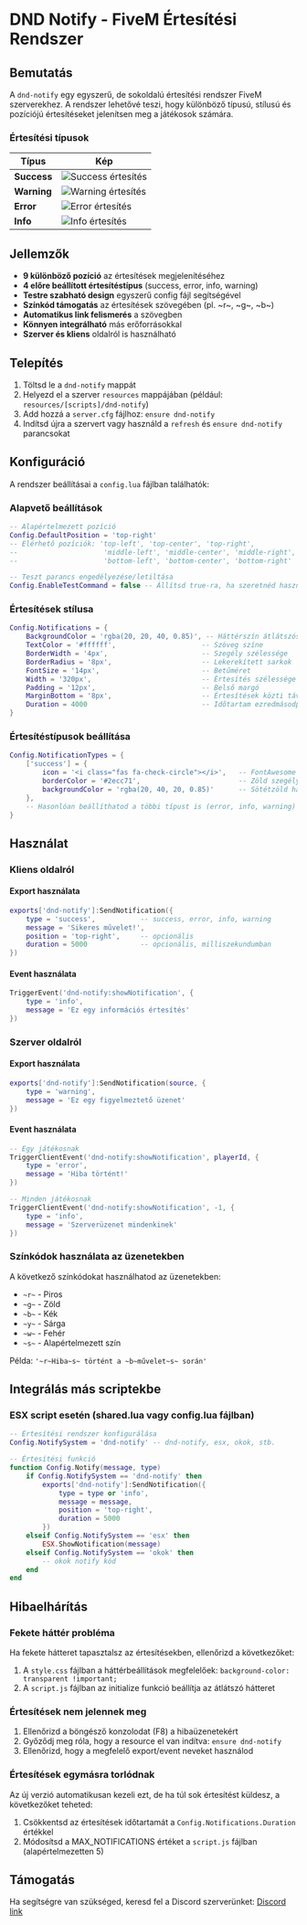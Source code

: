 # DND Notify - FiveM Értesítési Rendszer

## Bemutatás
A `dnd-notify` egy egyszerű, de sokoldalú értesítési rendszer FiveM szerverekhez. A rendszer lehetővé teszi, hogy különböző típusú, stílusú és pozíciójú értesítéseket jelenítsen meg a játékosok számára.

### Értesítési típusok

| Típus | Kép |
|-------|-----|
| **Success** | ![Success értesítés](https://i.imgur.com/0W7nxQF.png) |
| **Warning** | ![Warning értesítés](https://i.imgur.com/uo7PRlQ.png) |
| **Error** | ![Error értesítés](https://i.imgur.com/UBVFD6U.png) |
| **Info** | ![Info értesítés](https://i.imgur.com/xxKqvvm.png) |

## Jellemzők
- **9 különböző pozíció** az értesítések megjelenítéséhez
- **4 előre beállított értesítéstípus** (success, error, info, warning)
- **Testre szabható design** egyszerű config fájl segítségével
- **Színkód támogatás** az értesítések szövegében (pl. ~r~, ~g~, ~b~)
- **Automatikus link felismerés** a szövegben
- **Könnyen integrálható** más erőforrásokkal
- **Szerver és kliens** oldalról is használható

## Telepítés
1. Töltsd le a `dnd-notify` mappát
2. Helyezd el a szerver `resources` mappájában (például: `resources/[scripts]/dnd-notify`)
3. Add hozzá a `server.cfg` fájlhoz: `ensure dnd-notify`
4. Indítsd újra a szervert vagy használd a `refresh` és `ensure dnd-notify` parancsokat

## Konfiguráció

A rendszer beállításai a `config.lua` fájlban találhatók:

### Alapvető beállítások
```lua
-- Alapértelmezett pozíció
Config.DefaultPosition = 'top-right' 
-- Elérhető pozíciók: 'top-left', 'top-center', 'top-right', 
--                     'middle-left', 'middle-center', 'middle-right',
--                     'bottom-left', 'bottom-center', 'bottom-right'

-- Teszt parancs engedélyezése/letiltása
Config.EnableTestCommand = false -- Állítsd true-ra, ha szeretnéd használni a /testnotify parancsot
```

### Értesítések stílusa
```lua
Config.Notifications = {
    BackgroundColor = 'rgba(20, 20, 40, 0.85)', -- Háttérszín átlátszósággal
    TextColor = '#ffffff',                     -- Szöveg színe
    BorderWidth = '4px',                       -- Szegély szélessége
    BorderRadius = '8px',                      -- Lekerekített sarkok
    FontSize = '14px',                         -- Betűméret
    Width = '320px',                           -- Értesítés szélessége
    Padding = '12px',                          -- Belső margó
    MarginBottom = '8px',                      -- Értesítések közti távolság
    Duration = 4000                            -- Időtartam ezredmásodpercben
}
```

### Értesítéstípusok beállítása
```lua
Config.NotificationTypes = {
    ['success'] = {
        icon = '<i class="fas fa-check-circle"></i>',   -- FontAwesome ikon
        borderColor = '#2ecc71',                        -- Zöld szegély
        backgroundColor = 'rgba(20, 40, 20, 0.85)'      -- Sötétzöld háttér
    },
    -- Hasonlóan beállíthatod a többi típust is (error, info, warning)
}
```

## Használat

### Kliens oldalról

#### Export használata
```lua
exports['dnd-notify']:SendNotification({
    type = 'success',           -- success, error, info, warning
    message = 'Sikeres művelet!',
    position = 'top-right',     -- opcionális
    duration = 5000             -- opcionális, milliszekundumban
})
```

#### Event használata
```lua
TriggerEvent('dnd-notify:showNotification', {
    type = 'info',
    message = 'Ez egy információs értesítés'
})
```

### Szerver oldalról

#### Export használata
```lua
exports['dnd-notify']:SendNotification(source, {
    type = 'warning',
    message = 'Ez egy figyelmeztető üzenet'
})
```

#### Event használata
```lua
-- Egy játékosnak
TriggerClientEvent('dnd-notify:showNotification', playerId, {
    type = 'error',
    message = 'Hiba történt!'
})

-- Minden játékosnak
TriggerClientEvent('dnd-notify:showNotification', -1, {
    type = 'info',
    message = 'Szerverüzenet mindenkinek'
})
```

### Színkódok használata az üzenetekben
A következő színkódokat használhatod az üzenetekben:
- `~r~` - Piros
- `~g~` - Zöld
- `~b~` - Kék
- `~y~` - Sárga
- `~w~` - Fehér
- `~s~` - Alapértelmezett szín

Példa: `'~r~Hiba~s~ történt a ~b~művelet~s~ során'`

## Integrálás más scriptekbe

### ESX script esetén (shared.lua vagy config.lua fájlban)
```lua
-- Értesítési rendszer konfigurálása
Config.NotifySystem = 'dnd-notify' -- dnd-notify, esx, okok, stb.

-- Értesítési funkció
function Config.Notify(message, type)
    if Config.NotifySystem == 'dnd-notify' then
        exports['dnd-notify']:SendNotification({
            type = type or 'info',
            message = message,
            position = 'top-right',
            duration = 5000
        })
    elseif Config.NotifySystem == 'esx' then
        ESX.ShowNotification(message)
    elseif Config.NotifySystem == 'okok' then
        -- okok notify kód
    end
end
```

## Hibaelhárítás

### Fekete háttér probléma
Ha fekete hátteret tapasztalsz az értesítésekben, ellenőrizd a következőket:
1. A `style.css` fájlban a háttérbeállítások megfelelőek: `background-color: transparent !important;`
2. A `script.js` fájlban az initialize funkció beállítja az átlátszó hátteret

### Értesítések nem jelennek meg
1. Ellenőrizd a böngésző konzolodat (F8) a hibaüzenetekért
2. Győződj meg róla, hogy a resource el van indítva: `ensure dnd-notify`
3. Ellenőrizd, hogy a megfelelő export/event neveket használod

### Értesítések egymásra torlódnak
Az új verzió automatikusan kezeli ezt, de ha túl sok értesítést küldesz, a következőket teheted:
1. Csökkentsd az értesítések időtartamát a `Config.Notifications.Duration` értékkel
2. Módosítsd a MAX_NOTIFICATIONS értéket a `script.js` fájlban (alapértelmezetten 5)

## Támogatás
Ha segítségre van szükséged, keresd fel a Discord szerverünket: [Discord link](https://discord.gg/QYaQWRuDVs)
